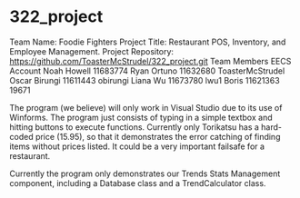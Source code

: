 # 322_project
Team Name:	Foodie Fighters 
Project Title:	Restaurant POS, Inventory, and Employee Management. 
Project Repository:	https://github.com/ToasterMcStrudel/322_project.git
Team Members	            	EECS Account
Noah Howell    11683774
Ryan Ortuno    11632680 	ToasterMcStrudel
Oscar Birungi	 11611443   obirungi
Liana Wu       11673780	  lwu1
Boris	         11621363   19671


The program (we believe) will only work in Visual Studio due to its use of Winforms.
The program just consists of typing in a simple textbox and hitting buttons to execute functions.
Currently only Torikatsu has a hard-coded price (15.95), so that it demonstrates the error catching of finding items without prices listed. It could be a very important failsafe for a restaurant.

Currently the program only demonstrates our Trends Stats Management component, including a Database class and a TrendCalculator class.

